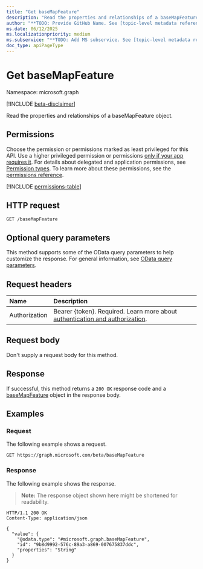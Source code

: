 ```yaml
---
title: "Get baseMapFeature"
description: "Read the properties and relationships of a baseMapFeature object."
author: "**TODO: Provide GitHub Name. See [topic-level metadata reference](https://eng.ms/docs/products/microsoft-graph-service/microsoft-graph/document-apis/metadata)**"
ms.date: 06/12/2025
ms.localizationpriority: medium
ms.subservice: "**TODO: Add MS subservice. See [topic-level metadata reference](https://eng.ms/docs/products/microsoft-graph-service/microsoft-graph/document-apis/metadata)**"
doc_type: apiPageType
---
```


# Get baseMapFeature

Namespace: microsoft.graph

[!INCLUDE [beta-disclaimer](../../includes/beta-disclaimer.md)]

Read the properties and relationships of a baseMapFeature object.

## Permissions

Choose the permission or permissions marked as least privileged for this API. Use a higher privileged permission or permissions [only if your app requires it](/graph/permissions-overview#best-practices-for-using-microsoft-graph-permissions). For details about delegated and application permissions, see [Permission types](/graph/permissions-overview#permission-types). To learn more about these permissions, see the [permissions reference](/graph/permissions-reference).

<!-- {
  "blockType": "permissions",
  "name": "basemapfeature-get-permissions"
}
-->
[!INCLUDE [permissions-table](../includes/permissions/basemapfeature-get-permissions.md)]

## HTTP request

<!-- {
  "blockType": "ignored"
}
-->
``` http
GET /baseMapFeature
```

## Optional query parameters

This method supports some of the OData query parameters to help customize the response. For general information, see [OData query parameters](/graph/query-parameters).

## Request headers

|Name|Description|
|:---|:---|
|Authorization|Bearer {token}. Required. Learn more about [authentication and authorization](/graph/auth/auth-concepts).|

## Request body

Don't supply a request body for this method.

## Response

If successful, this method returns a `200 OK` response code and a [baseMapFeature](../resources/basemapfeature.md) object in the response body.

## Examples

### Request

The following example shows a request.
<!-- {
  "blockType": "request",
  "name": "get_basemapfeature"
}
-->
``` http
GET https://graph.microsoft.com/beta/baseMapFeature
```


### Response

The following example shows the response.
>**Note:** The response object shown here might be shortened for readability.
<!-- {
  "blockType": "response",
  "truncated": true,
  "@odata.type": "microsoft.graph.baseMapFeature"
}
-->
``` http
HTTP/1.1 200 OK
Content-Type: application/json

{
  "value": {
    "@odata.type": "#microsoft.graph.baseMapFeature",
    "id": "9b8d9992-576c-89a3-a869-007675837ddc",
    "properties": "String"
  }
}
```


